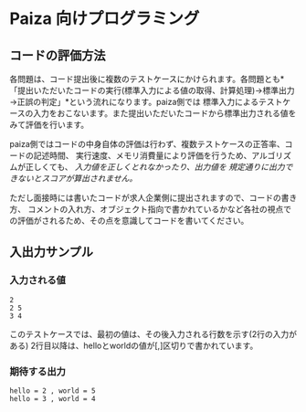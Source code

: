 # Paiza 向けプログラミング

## コードの評価方法

各問題は、コード提出後に複数のテストケースにかけられます。各問題とも*「提出いただいたコードの実行(標準入力による値の取得、計算処理)→標準出力→正誤の判定」*という流れになります。paiza側では 標準入力によるテストケースの入力をおこないます。また提出いただいたコードから標準出力される値をみて評価を行います。

paiza側ではコードの中身自体の評価は行わず、複数テストケースの正答率、コードの記述時間、 実行速度、メモリ消費量により評価を行うため、アルゴリズムが正しくても、 *入力値を正しくとれなかったり、出力値を 規定通りに出力できないとスコアが算出されません。*

ただし面接時には書いたコードが求人企業側に提出されますので、コードの書き方、 コメントの入れ方、オブジェクト指向で書かれているかなど各社の視点での評価がされるため、その点を意識してコードを書いてください。

## 入出力サンプル

### 入力される値
```
2
2 5
3 4
```

このテストケースでは、最初の値は、その後入力される行数を示す(2行の入力がある)
2行目以降は、helloとworldの値が[,]区切りで書かれています。

### 期待する出力
```
hello = 2 , world = 5
hello = 3 , world = 4
```
